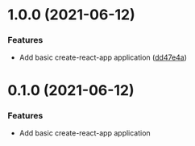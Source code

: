 # 1.0.0 (2021-06-12)


### Features

* Add basic create-react-app application ([dd47e4a](https://github.com/themoneyapp/test-web/commit/dd47e4adec657d15fef8a7a1ac74a160397b931a))

# 0.1.0 (2021-06-12)


### Features

* Add basic create-react-app application

